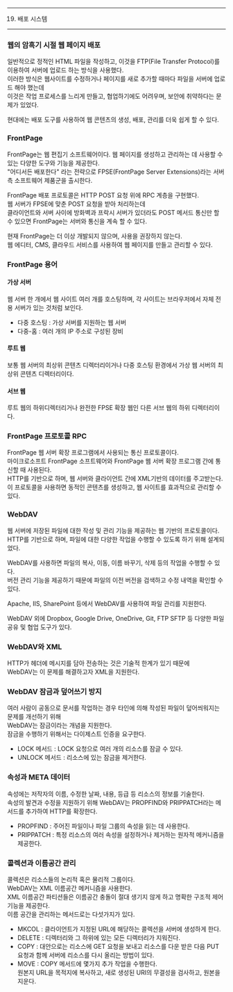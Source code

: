 -----

19. 배포 시스템

-----

### 웹의 암흑기 시절 웹 페이지 배포
일반적으로 정적인 HTML 파일을 작성하고, 이것을 FTP(File Transfer Protocol)를 이용하여 서버에 업로드 하는 방식을 사용했다.  
이러한 방식은 웹사이트를 수정하거나 페이지를 새로 추가할 때마다 파일을 서버에 업로드 해야 했는데  
이것은 작업 프로세스를 느리게 만들고, 협업하기에도 어려우며, 보안에 취약하다는 문제가 있었다.  

현대에는 배포 도구를 사용하여 웹 콘텐츠의 생성, 배포, 관리를 더욱 쉽게 할 수 있다.  

### FrontPage
FrontPage는 웹 편집기 소프트웨어이다. 웹 페이지를 생성하고 관리하는 데 사용할 수 있는 다양한 도구와 기능을 제공한다.  
"어디서든 배포한다" 라는 전략으로 FPSE(FrontPage Server Extensions)라는 서버 측 소프트웨어 제품군을 출시한다.  

FrontPage 배포 프로토콜은 HTTP POST 요청 위에 RPC 계층을 구현했다.  
웹 서버가 FPSE에 맞춘 POST 요청을 받아 처리하는데  
클라이언트와 서버 사이에 방화벽과 프락시 서버가 있더라도 POST 메서드 통신만 할 수 있으면 FrontPage는 서버와 통신을 계속 할 수 있다.  

현재 FrontPage는 더 이상 개발되지 않으며, 사용을 권장하지 않는다.  
웹 에디터, CMS, 클라우드 서비스를 사용하여 웹 페이지를 만들고 관리할 수 있다.

### FrontPage 용어
#### 가상 서버
웹 서버 한 개에서 웹 사이트 여러 개를 호스팅하며, 각 사이트는 브라우저에서 자체 전용 서버가 있는 것처럼 보인다.  
- 다중 호스팅 : 가상 서버를 지원하는 웹 서버  
- 다중-홈 : 여러 개의 IP 주소로 구성된 장비
#### 루트 웹
보통 웹 서버의 최상위 콘텐츠 디렉터리이거나 다중 호스팅 환경에서 가상 웹 서버의 최상위 콘텐츠 디렉터리이다.
#### 서브 웹
루트 웹의 하위디렉터리거나 완전한 FPSE 확장 웹인 다른 서브 웹의 하위 디렉터리이다.

### FrontPage 프로토콜 RPC
FrontPage 웹 서버 확장 프로그램에서 사용되는 통신 프로토콜이다.  
마이크로소프트 FrontPage 소프트웨어와 FrontPage 웹 서버 확장 프로그램 간에 통신할 때 사용된다.  
HTTP를 기반으로 하며, 웹 서버와 클라이언트 간에 XML기반의 데이터를 주고받는다.  
이 프로토콜을 사용하면 동적인 콘텐츠를 생성하고, 웹 사이트를 효과적으로 관리할 수 있다.  

### WebDAV
웹 서버에 저장된 파일에 대한 작성 및 관리 기능을 제공하는 웹 기반의 프로토콜이다.
HTTP를 기반으로 하며, 파일에 대한 다양한 작업을 수행할 수 있도록 하기 위해 설계되었다.  

WebDAV를 사용하면 파일의 복사, 이동, 이름 바꾸기, 삭제 등의 작업을 수행할 수 있다.  
버전 관리 기능을 제공하기 때문에 파일의 이전 버전을 검색하고 수정 내역을 확인할 수 있다.  

Apache, IIS, SharePoint 등에서 WebDAV를 사용하여 파일 관리를 지원한다.  

WebDAV 외에 Dropbox, Google Drive, OneDrive, Git, FTP SFTP 등 다양한 파일 공유 및 협업 도구가 있다.

### WebDAV와 XML
HTTP가 헤더에 메시지를 담아 전송하는 것은 기술적 한계가 있기 때문에  
WebDAV는 이 문제를 해결하고자 XML을 지원한다.

### WebDAV 잠금과 덮어쓰기 방지
여러 사람이 공동으로 문서를 작업하는 경우 타인에 의해 작성된 파일이 덮어씌워지는 문제를 개선하기 위해  
WebDAV는 잠금이라는 개념을 지원한다.  
잠금을 수행하기 위해서는 다이제스트 인증을 요구한다.  

- LOCK 메서드 : LOCK 요청으로 여러 개의 리소스를 잠글 수 있다.
- UNLOCK 메서드 : 리소스에 있는 잠금을 제거한다.

### 속성과 META 데이터
속성에는 저작자의 이름, 수정한 날짜, 내용, 등급 등 리소스의 정보를 기술한다.  
속성의 발견과 수정을 지원하기 위해 WebDAV는 PROPFIND와 PRIPPATCH라는 메서드를 추가하여 HTTP를 확장한다.

- PROPFIND : 주어진 파일이나 파일 그룹의 속성을 읽는 데 사용한다.
- PRIPPATCH : 특정 리소스의 여러 속성을 설정하거나 제거하는 원자적 메커니즘을 제공한다.

### 콜렉션과 이름공간 관리
콜렉션은 리소스들의 논리적 혹은 물리적 그룹이다.  
WebDAV는 XML 이름공간 메커니즘을 사용한다.  
XML 이름공간 파티션들은 이름공간 충돌이 절대 생기지 않게 하고 명확한 구조적 제어 기능을 제공한다.  
이름 공간을 관리하는 메서드로는 다섯가지가 있다.

- MKCOL : 클라이언트가 지정된 URL에 해당하는 콜렉션을 서버에 생성하게 한다.
- DELETE : 디렉터리와 그 하위에 있는 모든 디렉터리가 지워진다.
- COPY : 대안으로는 리소스에 GET 요청을 보내고 리소스를 다운 받은 다음 PUT 요청과 함께 서버에 리소스를 다시 올리는 방법이 있다.  
- MOVE : COPY 메서드에 몇가지 추가 작업을 수행한다.  
  원본지 URL을 목적지에 복사하고, 새로 생성된 URI의 무결성을 검사하고, 원본을 지운다.






